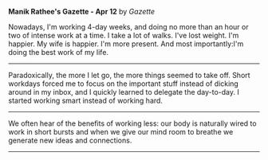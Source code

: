 **Manik Rathee's Gazette - Apr 12** by *Gazette*

Nowadays, I'm working 4-day weeks, and doing no more than an hour or two of intense work at a time. I take a lot of walks. I've lost weight. I'm happier. My wife is happier. I'm more present. And most importantly:I'm doing the best work of my life.

---

Paradoxically, the more I let go, the more things seemed to take off. Short workdays forced me to focus on the important stuff instead of dicking around in my inbox, and I quickly learned to delegate the day-to-day. I started working smart instead of working hard.

---

We often hear of the benefits of working less: our body is naturally wired to work in short bursts and when we give our mind room to breathe we generate new ideas and connections.

---

